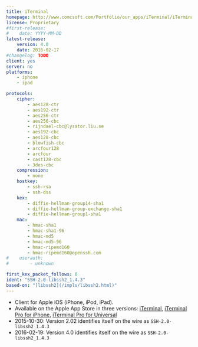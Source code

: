 ```yaml
---
title: iTerminal
homepage: http://www.comcsoft.com/Portfolio/our_apps/iTerminal/iTerminal_overview.php
license: Proprietary
#first-release:
#    date: YYYY-MM-DD
latest-release:
    version: 4.0
    date: 2016-02-17
#changelog: TODO
client: yes
server: no
platforms:
    - iphone
    - ipad

protocols:
    cipher:
        - aes128-ctr
        - aes192-ctr
        - aes256-ctr
        - aes256-cbc
        - rijndael-cbc@lysator.liu.se
        - aes192-cbc
        - aes128-cbc
        - blowfish-cbc
        - arcfour128
        - arcfour
        - cast128-cbc
        - 3des-cbc
    compression:
        - none
    hostkey:
        - ssh-rsa
        - ssh-dss
    kex:
        - diffie-hellman-group14-sha1
        - diffie-hellman-group-exchange-sha1
        - diffie-hellman-group1-sha1
    mac:
        - hmac-sha1
        - hmac-sha1-96
        - hmac-md5
        - hmac-md5-96
        - hmac-ripemd160
        - hmac-ripemd160@openssh.com
#    userauth:
#        - unknown

first_kex_packet_follows: 0
ident: "SSH-2.0-libssh2_1.4.3"
based-on: "[libssh2](/impls/libssh2.html)"
---
```

* Client for Apple iOS (iPhone, iPod, iPad).
* Available on the Apple App Store in three versions:
   [iTerminal](https://itunes.apple.com/us/app/id581455211),
   [iTerminal Pro for iPhone](https://itunes.apple.com/us/app/id787053466),
   [iTerminal Pro for Universal](https://itunes.apple.com/us/app/id586842129)
* 2015-10-30: Version 2.02 identifies itself on the wire as `SSH-2.0-libssh2_1.4.3`
* 2016-02-19: Version 4.0 identifies itself on the wire as `SSH-2.0-libssh2_1.4.3`
